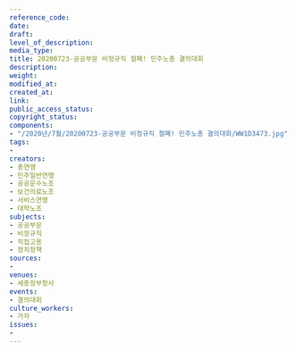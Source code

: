 ```yaml
---
reference_code: 
date: 
draft: 
level_of_description: 
media_type: 
title: 20200723-공공부문 비정규직 철폐! 민주노총 결의대회
description: 
weight: 
modified_at: 
created_at: 
link: 
public_access_status: 
copyright_status: 
components:
- "/2020년/7월/20200723-공공부문 비정규직 철폐! 민주노총 결의대회/WW1D3473.jpg"
tags:
- 
creators:
- 총연맹
- 민주일반연맹
- 공공운수노조
- 보건의료노조
- 서비스연맹
- 대학노조
subjects:
- 공공부문
- 비정규직
- 직접고용
- 정치정책
sources:
- 
venues:
- 세종정부청사
events:
- 결의대회
culture_workers:
- 가자
issues:
- 
---
```

